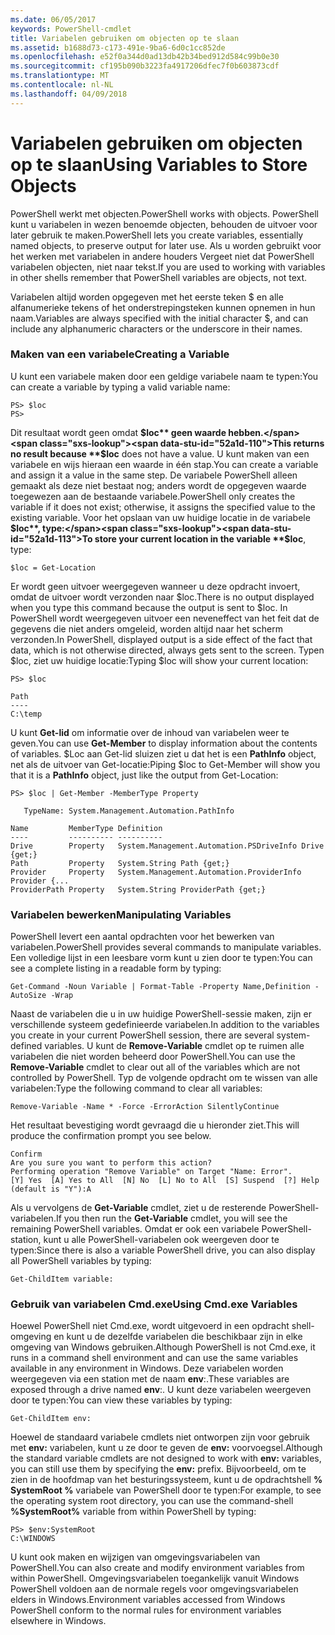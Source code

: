 ```yaml
---
ms.date: 06/05/2017
keywords: PowerShell-cmdlet
title: Variabelen gebruiken om objecten op te slaan
ms.assetid: b1688d73-c173-491e-9ba6-6d0c1cc852de
ms.openlocfilehash: e52f0a344d0ad13db42b34bed912d584c99b0e30
ms.sourcegitcommit: cf195b090b3223fa4917206dfec7f0b603873cdf
ms.translationtype: MT
ms.contentlocale: nl-NL
ms.lasthandoff: 04/09/2018
---
```

# <a name="using-variables-to-store-objects"></a><span data-ttu-id="52a1d-103">Variabelen gebruiken om objecten op te slaan</span><span class="sxs-lookup"><span data-stu-id="52a1d-103">Using Variables to Store Objects</span></span>
<span data-ttu-id="52a1d-104">PowerShell werkt met objecten.</span><span class="sxs-lookup"><span data-stu-id="52a1d-104">PowerShell works with objects.</span></span> <span data-ttu-id="52a1d-105">PowerShell kunt u variabelen in wezen benoemde objecten, behouden de uitvoer voor later gebruik te maken.</span><span class="sxs-lookup"><span data-stu-id="52a1d-105">PowerShell lets you create variables, essentially named objects, to preserve output for later use.</span></span> <span data-ttu-id="52a1d-106">Als u worden gebruikt voor het werken met variabelen in andere houders Vergeet niet dat PowerShell variabelen objecten, niet naar tekst.</span><span class="sxs-lookup"><span data-stu-id="52a1d-106">If you are used to working with variables in other shells remember that PowerShell variables are objects, not text.</span></span>

<span data-ttu-id="52a1d-107">Variabelen altijd worden opgegeven met het eerste teken $ en alle alfanumerieke tekens of het onderstrepingsteken kunnen opnemen in hun naam.</span><span class="sxs-lookup"><span data-stu-id="52a1d-107">Variables are always specified with the initial character $, and can include any alphanumeric characters or the underscore in their names.</span></span>

### <a name="creating-a-variable"></a><span data-ttu-id="52a1d-108">Maken van een variabele</span><span class="sxs-lookup"><span data-stu-id="52a1d-108">Creating a Variable</span></span>
<span data-ttu-id="52a1d-109">U kunt een variabele maken door een geldige variabele naam te typen:</span><span class="sxs-lookup"><span data-stu-id="52a1d-109">You can create a variable by typing a valid variable name:</span></span>

```
PS> $loc
PS>
```

<span data-ttu-id="52a1d-110">Dit resultaat wordt geen omdat **$loc** geen waarde hebben.</span><span class="sxs-lookup"><span data-stu-id="52a1d-110">This returns no result because **$loc** does not have a value.</span></span> <span data-ttu-id="52a1d-111">U kunt maken van een variabele en wijs hieraan een waarde in één stap.</span><span class="sxs-lookup"><span data-stu-id="52a1d-111">You can create a variable and assign it a value in the same step.</span></span> <span data-ttu-id="52a1d-112">De variabele PowerShell alleen gemaakt als deze niet bestaat nog; anders wordt de opgegeven waarde toegewezen aan de bestaande variabele.</span><span class="sxs-lookup"><span data-stu-id="52a1d-112">PowerShell only creates the variable if it does not exist; otherwise, it assigns the specified value to the existing variable.</span></span> <span data-ttu-id="52a1d-113">Voor het opslaan van uw huidige locatie in de variabele **$loc**, type:</span><span class="sxs-lookup"><span data-stu-id="52a1d-113">To store your current location in the variable **$loc**, type:</span></span>

```
$loc = Get-Location
```

<span data-ttu-id="52a1d-114">Er wordt geen uitvoer weergegeven wanneer u deze opdracht invoert, omdat de uitvoer wordt verzonden naar $loc.</span><span class="sxs-lookup"><span data-stu-id="52a1d-114">There is no output displayed when you type this command because the output is sent to $loc.</span></span> <span data-ttu-id="52a1d-115">In PowerShell wordt weergegeven uitvoer een neveneffect van het feit dat de gegevens die niet anders omgeleid, worden altijd naar het scherm verzonden.</span><span class="sxs-lookup"><span data-stu-id="52a1d-115">In PowerShell, displayed output is a side effect of the fact that data, which is not otherwise directed, always gets sent to the screen.</span></span> <span data-ttu-id="52a1d-116">Typen $loc, ziet uw huidige locatie:</span><span class="sxs-lookup"><span data-stu-id="52a1d-116">Typing $loc will show your current location:</span></span>

```
PS> $loc

Path
----
C:\temp
```

<span data-ttu-id="52a1d-117">U kunt **Get-lid** om informatie over de inhoud van variabelen weer te geven.</span><span class="sxs-lookup"><span data-stu-id="52a1d-117">You can use **Get-Member** to display information about the contents of variables.</span></span> <span data-ttu-id="52a1d-118">$Loc aan Get-lid sluizen ziet u dat het is een **PathInfo** object, net als de uitvoer van Get-locatie:</span><span class="sxs-lookup"><span data-stu-id="52a1d-118">Piping $loc to Get-Member will show you that it is a **PathInfo** object, just like the output from Get-Location:</span></span>

```
PS> $loc | Get-Member -MemberType Property

   TypeName: System.Management.Automation.PathInfo

Name         MemberType Definition
----         ---------- ----------
Drive        Property   System.Management.Automation.PSDriveInfo Drive {get;}
Path         Property   System.String Path {get;}
Provider     Property   System.Management.Automation.ProviderInfo Provider {...
ProviderPath Property   System.String ProviderPath {get;}
```

### <a name="manipulating-variables"></a><span data-ttu-id="52a1d-119">Variabelen bewerken</span><span class="sxs-lookup"><span data-stu-id="52a1d-119">Manipulating Variables</span></span>
<span data-ttu-id="52a1d-120">PowerShell levert een aantal opdrachten voor het bewerken van variabelen.</span><span class="sxs-lookup"><span data-stu-id="52a1d-120">PowerShell provides several commands to manipulate variables.</span></span> <span data-ttu-id="52a1d-121">Een volledige lijst in een leesbare vorm kunt u zien door te typen:</span><span class="sxs-lookup"><span data-stu-id="52a1d-121">You can see a complete listing in a readable form by typing:</span></span>

```
Get-Command -Noun Variable | Format-Table -Property Name,Definition -AutoSize -Wrap
```

<span data-ttu-id="52a1d-122">Naast de variabelen die u in uw huidige PowerShell-sessie maken, zijn er verschillende systeem gedefinieerde variabelen.</span><span class="sxs-lookup"><span data-stu-id="52a1d-122">In addition to the variables you create in your current PowerShell session, there are several system-defined variables.</span></span> <span data-ttu-id="52a1d-123">U kunt de **Remove-Variable** cmdlet op te ruimen alle variabelen die niet worden beheerd door PowerShell.</span><span class="sxs-lookup"><span data-stu-id="52a1d-123">You can use the **Remove-Variable** cmdlet to clear out all of the variables which are not controlled by PowerShell.</span></span> <span data-ttu-id="52a1d-124">Typ de volgende opdracht om te wissen van alle variabelen:</span><span class="sxs-lookup"><span data-stu-id="52a1d-124">Type the following command to clear all variables:</span></span>

```
Remove-Variable -Name * -Force -ErrorAction SilentlyContinue
```

<span data-ttu-id="52a1d-125">Het resultaat bevestiging wordt gevraagd die u hieronder ziet.</span><span class="sxs-lookup"><span data-stu-id="52a1d-125">This will produce the confirmation prompt you see below.</span></span>

```
Confirm
Are you sure you want to perform this action?
Performing operation "Remove Variable" on Target "Name: Error".
[Y] Yes  [A] Yes to All  [N] No  [L] No to All  [S] Suspend  [?] Help
(default is "Y"):A
```

<span data-ttu-id="52a1d-126">Als u vervolgens de **Get-Variable** cmdlet, ziet u de resterende PowerShell-variabelen.</span><span class="sxs-lookup"><span data-stu-id="52a1d-126">If you then run the **Get-Variable** cmdlet, you will see the remaining PowerShell variables.</span></span> <span data-ttu-id="52a1d-127">Omdat er ook een variabele PowerShell-station, kunt u alle PowerShell-variabelen ook weergeven door te typen:</span><span class="sxs-lookup"><span data-stu-id="52a1d-127">Since there is also a variable PowerShell drive, you can also display all PowerShell variables by typing:</span></span>

```
Get-ChildItem variable:
```

### <a name="using-cmdexe-variables"></a><span data-ttu-id="52a1d-128">Gebruik van variabelen Cmd.exe</span><span class="sxs-lookup"><span data-stu-id="52a1d-128">Using Cmd.exe Variables</span></span>
<span data-ttu-id="52a1d-129">Hoewel PowerShell niet Cmd.exe, wordt uitgevoerd in een opdracht shell-omgeving en kunt u de dezelfde variabelen die beschikbaar zijn in elke omgeving van Windows gebruiken.</span><span class="sxs-lookup"><span data-stu-id="52a1d-129">Although PowerShell is not Cmd.exe, it runs in a command shell environment and can use the same variables available in any environment in Windows.</span></span> <span data-ttu-id="52a1d-130">Deze variabelen worden weergegeven via een station met de naam **env**:.</span><span class="sxs-lookup"><span data-stu-id="52a1d-130">These variables are exposed through a drive named **env**:.</span></span> <span data-ttu-id="52a1d-131">U kunt deze variabelen weergeven door te typen:</span><span class="sxs-lookup"><span data-stu-id="52a1d-131">You can view these variables by typing:</span></span>

```
Get-ChildItem env:
```

<span data-ttu-id="52a1d-132">Hoewel de standaard variabele cmdlets niet ontworpen zijn voor gebruik met **env:** variabelen, kunt u ze door te geven de **env:** voorvoegsel.</span><span class="sxs-lookup"><span data-stu-id="52a1d-132">Although the standard variable cmdlets are not designed to work with **env:** variables, you can still use them by specifying the **env:** prefix.</span></span> <span data-ttu-id="52a1d-133">Bijvoorbeeld, om te zien in de hoofdmap van het besturingssysteem, kunt u de opdrachtshell **% SystemRoot %** variabele van PowerShell door te typen:</span><span class="sxs-lookup"><span data-stu-id="52a1d-133">For example, to see the operating system root directory, you can use the command-shell **%SystemRoot%** variable from within PowerShell by typing:</span></span>

```
PS> $env:SystemRoot
C:\WINDOWS
```

<span data-ttu-id="52a1d-134">U kunt ook maken en wijzigen van omgevingsvariabelen van PowerShell.</span><span class="sxs-lookup"><span data-stu-id="52a1d-134">You can also create and modify environment variables from within PowerShell.</span></span> <span data-ttu-id="52a1d-135">Omgevingsvariabelen toegankelijk vanuit Windows PowerShell voldoen aan de normale regels voor omgevingsvariabelen elders in Windows.</span><span class="sxs-lookup"><span data-stu-id="52a1d-135">Environment variables accessed from Windows PowerShell conform to the normal rules for environment variables elsewhere in Windows.</span></span>